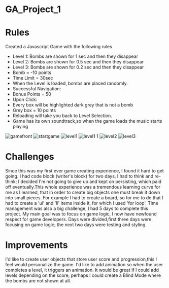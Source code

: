# GA_Project_1

# Rules

Created a Javascript Game with the following rules

* Level 1: Bombs are shown for 1 sec and then they disappear
* Level 2: Bombs are shown for 0.5 sec and then they disappear
* Level 3: Bombs are shown for 0.2 sec and then they disappear
* Bomb = -10 points
* Time Limit = 30sec
* When the Level is loaded, bombs are placed randomly.
* Successful Navigation:
* Bonus Points = 50
* Upon Click:
* Every box will be highlighted dark grey that is not a bomb
* Grey box = 10 points
* Reloading will take you back to Level Selection.
* Game has its own soundtrack,so when the game loads the music starts playing

![gamefront](https://user-images.githubusercontent.com/25141069/27951068-79a5c116-62b8-11e7-8fa9-7ff71e7be6b4.png)
![startgame](https://user-images.githubusercontent.com/25141069/27954170-a6187ba2-62c3-11e7-954a-c75e028d2ba4.png)
![level1](https://user-images.githubusercontent.com/25141069/27951388-99ea805a-62b9-11e7-826d-05a79d2849e9.png)
![level1 1](https://user-images.githubusercontent.com/25141069/27951406-abed7596-62b9-11e7-9705-8fcc1edfeb9d.png)
![level2](https://user-images.githubusercontent.com/25141069/27951309-5011bf7a-62b9-11e7-878b-67a0cb246aab.png)
![level3](https://user-images.githubusercontent.com/25141069/27951510-0f5a7584-62ba-11e7-96e7-d0cd5ae508e2.png)

# Challenges

Since this was my first ever game creating experience, I found it hard
to get going. I had code block (writer's block) for two days, I had to
think and re-think; I decided I'm not going to give up and kept on persisting,
which paid off eventually.This whole experience was a tremendous learning curve
for me as I learned, that in order to create big objects one must break it down
into small pieces. For example I had to create a board, so for me to do that I
had to create a 'ul' and 'li' items inside it, for which I used 'for loop'.
Time management was also a big challenge, I had 5 days to complete this
project. My main goal was to focus on game logic, I now have newfound respect
for game developers. Days were divided,first three days were focusing on
game logic; the next two days were testing and styling.

# Improvements

I'd like to create user objects that store user score and progression,this
I feel would personalize the game. I'd like to add animation so when the user
completes a level, it triggers an animation. It would be great If I could add
levels depending on the score, perhaps I could create a Blind Mode where the
bombs are not shown at all.
